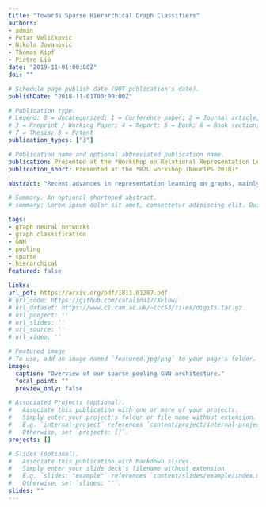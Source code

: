 ```yaml
---
title: "Towards Sparse Hierarchical Graph Classifiers"
authors:
- admin
- Petar Veličković
- Nikola Jovanović
- Thomas Kipf
- Pietro Liò
date: "2019-11-01:00:00Z"
doi: ""

# Schedule page publish date (NOT publication's date).
publishDate: "2018-11-01T00:00:00Z"

# Publication type.
# Legend: 0 = Uncategorized; 1 = Conference paper; 2 = Journal article;
# 3 = Preprint / Working Paper; 4 = Report; 5 = Book; 6 = Book section;
# 7 = Thesis; 8 = Patent
publication_types: ["3"]

# Publication name and optional abbreviated publication name.
publication: Presented at the *Workshop on Relational Representation Learning (R2L)* at NeurIPS 2018
publication_short: Presented at the *R2L workshop (NeurIPS 2018)*

abstract: "Recent advances in representation learning on graphs, mainly leveraging graph convolutional networks, have brought a substantial improvement on many graph-based benchmark tasks. While novel approaches to learning node embeddings are highly suitable for node classification and link prediction, their application to graph classification (predicting a single label for the entire graph) remains mostly rudimentary, typically using a single global pooling step to aggregate node features or a hand-designed, fixed heuristic for hierarchical coarsening of the graph structure. An important step towards ameliorating this is differentiable graph coarsening---the ability to reduce the size of the graph in an adaptive, data-dependent manner within a graph neural network pipeline, analogous to image downsampling within CNNs. However, the previous prominent approach to pooling has quadratic memory requirements during training and is therefore not scalable to large graphs. Here we combine several recent advances in graph neural network design to demonstrate that competitive hierarchical graph classification results are possible without sacrificing sparsity. Our results are verified on several established graph classification benchmarks, and highlight an important direction for future research in graph-based neural networks."

# Summary. An optional shortened abstract.
# summary: Lorem ipsum dolor sit amet, consectetur adipiscing elit. Duis posuere tellus ac convallis placerat. Proin tincidunt magna sed ex sollicitudin condimentum.

tags:
- graph neural networks
- graph classification
- GNN
- pooling
- sparse
- hierarchical
featured: false

links:
url_pdf: https://arxiv.org/pdf/1811.01287.pdf
# url_code: https://github.com/catalina17/XFlow/
# url_dataset: https://www.cl.cam.ac.uk/~ccc53/files/digits.tar.gz
# url_project: ''
# url_slides: ''
# url_source: ''
# url_video: ''

# Featured image
# To use, add an image named `featured.jpg/png` to your page's folder.
image:
  caption: "Overview of our sparse pooling GNN architecture."
  focal_point: ""
  preview_only: false

# Associated Projects (optional).
#   Associate this publication with one or more of your projects.
#   Simply enter your project's folder or file name without extension.
#   E.g. `internal-project` references `content/project/internal-project/index.md`.
#   Otherwise, set `projects: []`.
projects: []

# Slides (optional).
#   Associate this publication with Markdown slides.
#   Simply enter your slide deck's filename without extension.
#   E.g. `slides: "example"` references `content/slides/example/index.md`.
#   Otherwise, set `slides: ""`.
slides: ""
---
```

